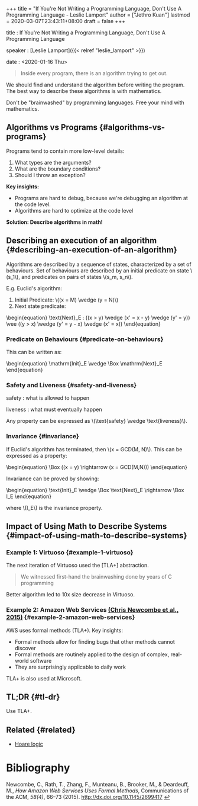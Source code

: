 +++
title = "If You're Not Writing a Programming Language, Don't Use A Programming Language - Leslie Lamport"
author = ["Jethro Kuan"]
lastmod = 2020-03-07T23:43:11+08:00
draft = false
+++

title
: If You're Not Writing a Programming Language, Don't Use A Programming Language

speaker
: [Leslie Lamport]({{< relref "leslie_lamport" >}})

date
: <span class="timestamp-wrapper"><span class="timestamp">&lt;2020-01-16 Thu&gt;</span></span>

> Inside every program, there is an algorithm trying to get out.

We should find and understand the algorithm before writing the
program. The best way to describe these algorithms is with mathematics.

Don't be "brainwashed" by programming languages. Free your mind with mathematics.


## Algorithms vs Programs {#algorithms-vs-programs}

Programs tend to contain more low-level details:

1.  What types are the arguments?
2.  What are the boundary conditions?
3.  Should I throw an exception?

**Key insights:**

-   Programs are hard to debug, because we're debugging an algorithm at
    the code level.
-   Algorithms are hard to optimize at the code level

**Solution: Describe algorithms in math!**


## Describing an execution of an algorithm {#describing-an-execution-of-an-algorithm}

Algorithms are described by a sequence of states, characterized by a
set of behaviours. Set of behaviours are described by an initial
predicate on state \\(s\_1\\), and predicates on pairs of states \\(s\_m,
s\_n\\).

E.g. Euclid's algorithm:

1.  Initial Predicate: \\((x = M) \wedge (y = N)\\)
2.  Next state predicate:

\begin{equation}
  \text{Next}\_E : ((x > y) \wedge (x' = x - y) \wedge (y' = y)) \vee
  ((y > x) \wedge (y' = y - x) \wedge (x' = x))
\end{equation}


### Predicate on Behaviours {#predicate-on-behaviours}

This can be written as:

\begin{equation}
  \mathrm{Init}\_E \wedge \Box \mathrm{Next}\_E
\end{equation}


### Safety and Liveness {#safety-and-liveness}

safety
: what is allowed to happen

liveness
: what must eventually happen

Any property can be expressed as \\(\text{safety} \wedge
\text{liveness}\\).


### Invariance {#invariance}

If Euclid's algorithm has terminated, then \\(x = GCD(M, N)\\). This can
be expressed as a property:

\begin{equation}
  \Box ((x = y) \rightarrow (x = GCD(M,N)))
\end{equation}

Invariance can be proved by showing:

\begin{equation}
  \text{Init}\_E \wedge \Box \text{Next}\_E \rightarrow \Box I\_E
\end{equation}

where \\(I\_E\\) is the invariance property.


## Impact of Using Math to Describe Systems {#impact-of-using-math-to-describe-systems}


### Example 1: Virtuoso {#example-1-virtuoso}

The next iteration of Virtuoso used the [TLA+] abstraction.

> We witnessed first-hand the brainwashing done by years of C programming

Better algorithm led to 10x size decrease in Virtuoso.


### Example 2: Amazon Web Services <a id="2f5505b2b6816d91e17a9a6c124e6bd6" href="#newcombe15_how_amazon_web_servic_uses_formal_method">(Chris Newcombe et al., 2015)</a> {#example-2-amazon-web-services}

AWS uses formal methods (TLA+). Key insights:

-   Formal methods allow for finding bugs that other methods cannot discover
-   Formal methods are routinely applied to the design of complex,
    real-world software
-   They are surprisingly applicable to daily work

TLA+ is also used at Microsoft.


## TL;DR {#tl-dr}

Use TLA+.


## Related {#related}

-   [Hoare logic](https://en.wikipedia.org/wiki/Hoare%5Flogic)

# Bibliography
<a id="newcombe15_how_amazon_web_servic_uses_formal_method" target="_blank">Newcombe, C., Rath, T., Zhang, F., Munteanu, B., Brooker, M., & Deardeuff, M., *How Amazon Web Services Uses Formal Methods*, Communications of the ACM, *58(4)*, 66–73 (2015).  http://dx.doi.org/10.1145/2699417</a> [↩](#2f5505b2b6816d91e17a9a6c124e6bd6)
